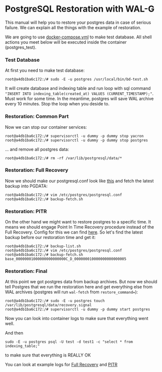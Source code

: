 # PostgreSQL Restoration with WAL-G

This manual will help you to restore your postgres data in case of serious failure. We can explain all the things with the example of restoration.

We are going to use [docker-compose.yml](../docker-compose.yml) to make test database. All shell actions you meet below will be executed inside the container (postgres_test).

### Test Database

At first you need to make test database:

```
root@a4db1ba6c172:/# sudo -E -u postgres /usr/local/bin/bd-test.sh
```

It will create database and indexing table and run loop with sql command `"INSERT INTO indexing_table(created_at) VALUES (CURRENT_TIMESTAMP);"`. Must work for some time. In the meantime, postgres will save WAL archive every 10 minutes. Stop the loop when you deside to.

### Restoration: Common Part

Now we can stop our container services:

```
root@a4db1ba6c172:/# supervisorctl -u dummy -p dummy stop yacron
root@a4db1ba6c172:/# supervisorctl -u dummy -p dummy stop postgres
```

... and remove all postgres data:
```
root@a4db1ba6c172:/# rm -rf /var/lib/postgresql/data/*
```

### Restoration: Full Recovery

Now we should make our postgresql.conf look like [this](postgresql.conf.full_recovery) and fetch the latest backup into PGDATA:

```
root@a4db1ba6c172:/# vim /etc/postgres/postgresql.conf
root@a4db1ba6c172:/# backup-fetch.sh
```

### Restoration: PITR

On the other hand we might want to restore postgres to a specific time. It means we should engage Point In Time Recovery procedure instead of the Full Recovery. Config for this we can find [here](postgresql.conf.pitr). So let's find the latest backup before our restoration time and get it:
```
root@a4db1ba6c172:/# backup-list.sh
root@a4db1ba6c172:/# vim /etc/postgres/postgresql.conf
root@a4db1ba6c172:/# backup-fetch.sh base_00000001000000000000000C_D_000000010000000000000005
```

### Restoration: Final

At this point we got postgres data from backup archives. But now we should tell Postgres that we run the restoration here and get everything else from WAL archives (postgres will run `wal-fetch` from `restore_command=`):
```
root@a4db1ba6c172:/# sudo -E -u postgres touch /var/lib/postgresql/data/recovery.signal
root@a4db1ba6c172:/# supervisorctl -u dummy -p dummy start postgres
```

Now you can look into container logs to make sure that everything went well.

And then 
```
sudo -E -u postgres psql -U test -d test1 -c "select * from indexing_table;"
```

to make sure that everything is REALLY OK

You can look at example logs for [Full Recovery](docker.log.full_recovery) and [PITR](docker.log.pitr)
